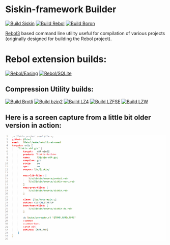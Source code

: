 # Siskin-framework Builder

[![Build Siskin](https://github.com/Siskin-framework/Builder/actions/workflows/siskin.yml/badge.svg)](https://github.com/Siskin-framework/Builder/actions/workflows/siskin.yml)
[![Build Rebol](https://github.com/Siskin-framework/Builder/actions/workflows/rebol.yml/badge.svg)](https://github.com/Siskin-framework/Builder/actions/workflows/rebol.yml)
[![Build Boron](https://github.com/Siskin-framework/Builder/actions/workflows/boron.yml/badge.svg)](https://github.com/Siskin-framework/Builder/actions/workflows/boron.yml)

[Rebol3](https://github.com/Siskin-framework/Rebol) based command line utility useful for compilation of various projects (originally designed for building the Rebol project).

# Rebol extension builds:

[![Rebol/Easing](https://github.com/Siskin-framework/Builder/actions/workflows/rebol-easing.yml/badge.svg)](https://github.com/Siskin-framework/Builder/actions/workflows/rebol-easing.yml)
[![Rebol/SQLite](https://github.com/Siskin-framework/Builder/actions/workflows/rebol-sqlite.yml/badge.svg)](https://github.com/Siskin-framework/Builder/actions/workflows/rebol-sqlite.yml)

## Compression Utility builds:
[![Build Brotli](https://github.com/Siskin-framework/Builder/actions/workflows/brotli.yml/badge.svg)](https://github.com/Siskin-framework/Builder/actions/workflows/brotli.yml)
[![Build bzip2](https://github.com/Siskin-framework/Builder/actions/workflows/bzip2.yml/badge.svg)](https://github.com/Siskin-framework/Builder/actions/workflows/bzip2.yml)
[![Build LZ4](https://github.com/Siskin-framework/Builder/actions/workflows/lz4.yml/badge.svg)](https://github.com/Siskin-framework/Builder/actions/workflows/lz4.yml)
[![Build LZFSE](https://github.com/Siskin-framework/Builder/actions/workflows/lzfse.yml/badge.svg)](https://github.com/Siskin-framework/Builder/actions/workflows/lzfse.yml) 
[![Build LZW](https://github.com/Siskin-framework/Builder/actions/workflows/lzw.yml/badge.svg)](https://github.com/Siskin-framework/Builder/actions/workflows/lzw.yml)

## Here is a screen capture from a little bit older version in action:

![](https://raw.githubusercontent.com/Oldes/media/master/screens/build-siskin.gif "Building a Rebol based utility")

